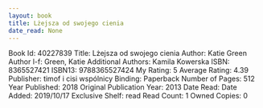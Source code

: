```yaml
---
layout: book
title: Lżejsza od swojego cienia
date_read: None
---
```


Book Id: 40227839
Title: Lżejsza od swojego cienia
Author: Katie Green
Author l-f: Green, Katie
Additional Authors: Kamila Kowerska
ISBN: 8365527421
ISBN13: 9788365527424
My Rating: 5
Average Rating: 4.39
Publisher: timof i cisi wspólnicy
Binding: Paperback
Number of Pages: 512
Year Published: 2018
Original Publication Year: 2013
Date Read: 
Date Added: 2019/10/17
Exclusive Shelf: read
Read Count: 1
Owned Copies: 0

